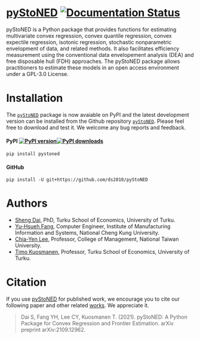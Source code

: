 # [pyStoNED](https://pystoned.readthedocs.io/en/latest/) [![Documentation Status](https://readthedocs.org/projects/pystoned/badge/?version=latest)](https://pystoned.readthedocs.io/en/latest/?badge=latest)

pyStoNED is a Python package that provides functions for estimating multivariate convex regression, convex quantile regression, convex expectile regression, isotonic regression, stochastic nonparametric envelopment of data, and related methods. It also facilitates efficiency measurement using the conventional data envelopement analysis (DEA) and free disposable hull (FDH) approaches. The pyStoNED package allows practitioners to estimate these models in an open access environment under a GPL-3.0 License.

# Installation

The [`pyStoNED`](https://pypi.org/project/pystoned/) package is now avaiable on PyPI and the latest development version can be installed from the Github repository [`pyStoNED`](https://github.com/ds2010/pyStoNED). Please feel free to download and test it. We welcome any bug reports and feedback.

#### PyPI [![PyPI version](https://img.shields.io/pypi/v/pystoned.svg?maxAge=3600)](https://pypi.org/project/pystoned/)[![PyPI downloads](https://img.shields.io/pypi/dm/pystoned.svg?maxAge=21600)](https://pypistats.org/packages/pystoned)

    pip install pystoned

#### GitHub

    pip install -U git+https://github.com/ds2010/pyStoNED

# Authors

 + [Sheng Dai](https://daisheng.io), PhD, Turku School of Economics, University of Turku.
 + [Yu-Hsueh Fang](https://github.com/Fangop), Computer Engineer, Institute of Manufacturing Information and Systems, National Cheng Kung University.
 + [Chia-Yen Lee](http://polab.im.ntu.edu.tw/), Professor, College of Management, National Taiwan University.
 + [Timo Kuosmanen](https://www.researchgate.net/profile/Timo_Kuosmanen), Professor, Turku School of Economics, University of Turku.

# Citation

If you use [pyStoNED](https://pypi.org/project/pystoned/) for published work, we encourage you to cite our following paper and other related [works](https://pystoned.readthedocs.io/en/latest/citing/index.html). We appreciate it.

> Dai S, Fang YH, Lee CY, Kuosmanen T. (2021). pyStoNED: A Python Package for Convex Regression and Frontier Estimation. arXiv preprint arXiv:2109.12962.

